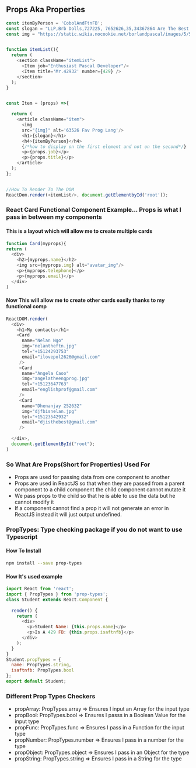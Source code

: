 ## Props Aka Properties
```js
const itemByPerson = 'CobolAndFtnFB';
const slogan = "LLP,Brb Dolls,727225, 7652626,35,34367864 Are The Best Thing Ever";
const img = "https://static.wikia.nocookie.net/borlandpascal/images/5/54/Hello_world.png/revision/latest/scale-to-width-down/340?cb=20071210155316.jpg"


function itemList(){
  return (
    <section className="itemList">
      <Item job="Enthusiast Pascal Developer"/>
      <Item title='Mr.42932' number={429} />
    </section>
  );
}


const Item = (props) =>{

  return (
    <article className="item">
      <img
      src="{img}" alt='63526 Fav Prog Lang'/>
      <h1>{slogan}</h1>
      <h4>{itemByPerson}</h4>
      {/*how to display on the first element and not on the second*/}
      <p>{props.job}</p>
      <p>{props.title}</p>
    </article>
  );
};


//How To Render To The DOM
ReactDom.render(<itemList/>, document.getElementbyId('root'));

```

### React Card Functional Component Example... Props is what I pass in between my components
#### This is a layout which will allow me to create multiple cards
```js
function Card(myprops){
return (
  <div>
    <h2>{myprops.name}</h2>
    <img src={myprops.img} alt="avatar_img"/>
    <p>{myprops.telephone}</p>
    <p>{myprops.email}</p>
  </div>
)
```
#### Now This will allow me to create other cards easily thanks to my functional comp
```js
ReactDOM.render(
  <div>
    <h1>My contacts</h1>
    <Card
      name="Nelan Ngo"
      img="nelantheftn.jpg"
      tel="+15124293753"
      email="ilovepol2626@gmail.com"
     />
     <Card
      name="Angela Caoo"
      img="angelatheengprog.jpg"
      tel="+15123647763"
      email="englishprof@gmail.com"
     />
     <Card
      name="Dhenanjay 252632"
      img="djfbisnelan.jpg"
      tel="+15123542932"
      email="djisthebest@gmail.com"
     />
  
  </div>,
  document.getElementById("root");
)
```

### So What Are Props(Short for Properties) Used For
- Props are used for passing data from one component to another
- Props are used in ReactJS so that when they are passed from a parent component to a child component the child component cannot mutate it
- We pass props to the child so that he is able to use the data but he cannot modify it
- If a component cannot find a prop it will not generate an error in ReactJS instead it will just output undefined.


### PropTypes: Type checking package if you do not want to use Typescript

#### How To Install

```bash
npm install --save prop-types
```

#### How It's used example

```js
import React from 'react';
import { PropTypes } from 'prop-types';
class Student extends React.Component {
  
  render() {
    return (
      <div>
        <p>Student Name: {this.props.name}</p>
        <p>Is A 429 FB: {this.props.isaftnfb}</p>
      </div>
    );
  }
}
Student.propTypes = {
  name: PropTypes.string,
  isaftnfb: PropTypes.bool 
};
export default Student;
```

### Different Prop Types Checkers

- propArray: PropTypes.array => Ensures I input an Array for the input type
- propBool: PropTypes.bool => Ensures I passs in a Boolean Value for the input type
- propFunc: PropTypes.func => Ensures I pass in a Function for the input type
- propNumber: PropTypes.number  => Ensures I pass in a number for the type
- propObject: PropTypes.object  => Ensures I pass in an Object for the type
- propString: PropTypes.string =>  Ensures I pass in a String for the type
